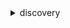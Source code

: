 <details><summary>discovery</summary><blockquote>

- **<details><summary>associate-configuration-items-to-application</summary><blockquote>**

  * --application-configuration-id
  * --configuration-ids
  * --cli-input-json
  * --cli-input-yaml
  * --generate-cli-skeleton


- **<details><summary>batch-delete-import-data</summary><blockquote>**

  * --import-task-ids
  * --cli-input-json
  * --cli-input-yaml
  * --generate-cli-skeleton


- **<details><summary>create-application</summary><blockquote>**

  * --name
  * --description
  * --cli-input-json
  * --cli-input-yaml
  * --generate-cli-skeleton


- **<details><summary>create-tags</summary><blockquote>**

  * --configuration-ids
  * --tags
  * --cli-input-json
  * --cli-input-yaml
  * --generate-cli-skeleton


- **<details><summary>delete-applications</summary><blockquote>**

  * --configuration-ids
  * --cli-input-json
  * --cli-input-yaml
  * --generate-cli-skeleton


- **<details><summary>delete-tags</summary><blockquote>**

  * --configuration-ids
  * --tags
  * --cli-input-json
  * --cli-input-yaml
  * --generate-cli-skeleton


- **<details><summary>describe-agents</summary><blockquote>**

  * --agent-ids
  * --filters
  * --cli-input-json
  * --cli-input-yaml
  * --starting-token
  * --page-size
  * --max-items
  * --generate-cli-skeleton


- **<details><summary>describe-configurations</summary><blockquote>**

  * --configuration-ids
  * --cli-input-json
  * --cli-input-yaml
  * --generate-cli-skeleton


- **<details><summary>describe-continuous-exports</summary><blockquote>**

  * --export-ids
  * --cli-input-json
  * --cli-input-yaml
  * --starting-token
  * --page-size
  * --max-items
  * --generate-cli-skeleton


- **<details><summary>describe-export-tasks</summary><blockquote>**

  * --export-ids
  * --filters
  * --cli-input-json
  * --cli-input-yaml
  * --starting-token
  * --page-size
  * --max-items
  * --generate-cli-skeleton


- **<details><summary>describe-import-tasks</summary><blockquote>**

  * --filters
  * --max-results
  * --next-token
  * --cli-input-json
  * --cli-input-yaml
  * --generate-cli-skeleton


- **<details><summary>describe-tags</summary><blockquote>**

  * --filters
  * --cli-input-json
  * --cli-input-yaml
  * --starting-token
  * --page-size
  * --max-items
  * --generate-cli-skeleton


- **<details><summary>disassociate-configuration-items-from-application</summary><blockquote>**

  * --application-configuration-id
  * --configuration-ids
  * --cli-input-json
  * --cli-input-yaml
  * --generate-cli-skeleton


- **<details><summary>get-discovery-summary</summary><blockquote>**

  * --cli-input-json
  * --cli-input-yaml
  * --generate-cli-skeleton


- **<details><summary>help</summary><blockquote>**

  * 


- **<details><summary>list-configurations</summary><blockquote>**

  * --configuration-type
  * --filters
  * --order-by
  * --cli-input-json
  * --cli-input-yaml
  * --starting-token
  * --page-size
  * --max-items
  * --generate-cli-skeleton


- **<details><summary>list-server-neighbors</summary><blockquote>**

  * --configuration-id
  * --port-information-needed
  * --no-port-information-needed
  * --neighbor-configuration-ids
  * --max-results
  * --next-token
  * --cli-input-json
  * --cli-input-yaml
  * --generate-cli-skeleton


- **<details><summary>start-continuous-export</summary><blockquote>**

  * --cli-input-json
  * --cli-input-yaml
  * --generate-cli-skeleton


- **<details><summary>start-data-collection-by-agent-ids</summary><blockquote>**

  * --agent-ids
  * --cli-input-json
  * --cli-input-yaml
  * --generate-cli-skeleton


- **<details><summary>start-export-task</summary><blockquote>**

  * --export-data-format
  * --filters
  * --start-time
  * --end-time
  * --cli-input-json
  * --cli-input-yaml
  * --generate-cli-skeleton


- **<details><summary>start-import-task</summary><blockquote>**

  * --client-request-token
  * --name
  * --import-url
  * --cli-input-json
  * --cli-input-yaml
  * --generate-cli-skeleton


- **<details><summary>stop-continuous-export</summary><blockquote>**

  * --export-id
  * --cli-input-json
  * --cli-input-yaml
  * --generate-cli-skeleton


- **<details><summary>stop-data-collection-by-agent-ids</summary><blockquote>**

  * --agent-ids
  * --cli-input-json
  * --cli-input-yaml
  * --generate-cli-skeleton


- **<details><summary>update-application</summary><blockquote>**

  * --configuration-id
  * --name
  * --description
  * --cli-input-json
  * --cli-input-yaml
  * --generate-cli-skeleton


</blockquote></details>
</blockquote></details>
</blockquote></details>
</blockquote></details>
</blockquote></details>
</blockquote></details>
</blockquote></details>
</blockquote></details>
</blockquote></details>
</blockquote></details>
</blockquote></details>
</blockquote></details>
</blockquote></details>
</blockquote></details>
</blockquote></details>
</blockquote></details>
</blockquote></details>
</blockquote></details>
</blockquote></details>
</blockquote></details>
</blockquote></details>
</blockquote></details>
</blockquote></details>
</blockquote></details>
</blockquote></details>
